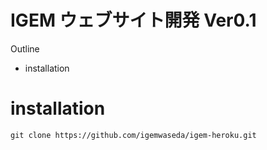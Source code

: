 # IGEM ウェブサイト開発 Ver0.1
Outline
  - installation

# installation
 ```
 git clone https://github.com/igemwaseda/igem-heroku.git
 ```
